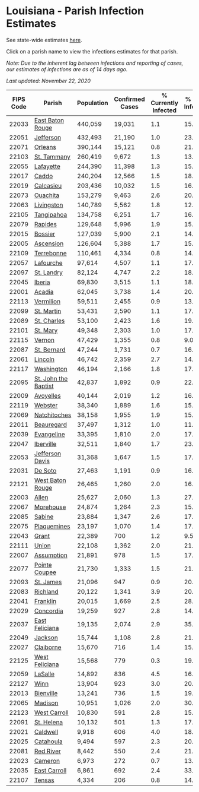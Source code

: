 # Louisiana - Parish Infection Estimates

See state-wide estimates [here](/infections/us-la).

Click on a parish name to view the infections estimates for that parish.

*Note: Due to the inherent lag between infections and reporting of cases, our estimates of infections are as of 14 days ago.*

*Last updated: November 22, 2020*

|   FIPS Code |                                       Parish |   Population |   Confirmed Cases |   % Currently Infected |   % Total Infected |
|-------------|----------------------------------------------|--------------|-------------------|------------------------|--------------------|
|       22033 |         [East Baton Rouge](east-baton-rouge) |      440,059 |            19,031 |                    1.1 |               15.9 |
|       22051 |                       [Jefferson](jefferson) |      432,493 |            21,190 |                    1.0 |               23.0 |
|       22071 |                           [Orleans](orleans) |      390,144 |            15,121 |                    0.8 |               21.1 |
|       22103 |                   [St. Tammany](st.-tammany) |      260,419 |             9,672 |                    1.3 |               13.6 |
|       22055 |                       [Lafayette](lafayette) |      244,390 |            11,398 |                    1.3 |               15.7 |
|       22017 |                               [Caddo](caddo) |      240,204 |            12,566 |                    1.5 |               18.8 |
|       22019 |                       [Calcasieu](calcasieu) |      203,436 |            10,032 |                    1.5 |               16.9 |
|       22073 |                         [Ouachita](ouachita) |      153,279 |             9,463 |                    2.6 |               20.3 |
|       22063 |                     [Livingston](livingston) |      140,789 |             5,562 |                    1.8 |               12.6 |
|       22105 |                     [Tangipahoa](tangipahoa) |      134,758 |             6,251 |                    1.7 |               16.2 |
|       22079 |                           [Rapides](rapides) |      129,648 |             5,996 |                    1.9 |               15.3 |
|       22015 |                           [Bossier](bossier) |      127,039 |             5,900 |                    2.1 |               14.1 |
|       22005 |                       [Ascension](ascension) |      126,604 |             5,388 |                    1.7 |               15.2 |
|       22109 |                     [Terrebonne](terrebonne) |      110,461 |             4,334 |                    0.8 |               14.7 |
|       22057 |                       [Lafourche](lafourche) |       97,614 |             4,507 |                    1.1 |               17.8 |
|       22097 |                     [St. Landry](st.-landry) |       82,124 |             4,747 |                    2.2 |               18.4 |
|       22045 |                             [Iberia](iberia) |       69,830 |             3,515 |                    1.1 |               18.2 |
|       22001 |                             [Acadia](acadia) |       62,045 |             3,738 |                    1.4 |               20.7 |
|       22113 |                       [Vermilion](vermilion) |       59,511 |             2,455 |                    0.9 |               13.5 |
|       22099 |                     [St. Martin](st.-martin) |       53,431 |             2,590 |                    1.1 |               17.6 |
|       22089 |                   [St. Charles](st.-charles) |       53,100 |             2,423 |                    1.6 |               19.2 |
|       22101 |                         [St. Mary](st.-mary) |       49,348 |             2,303 |                    1.0 |               17.0 |
|       22115 |                             [Vernon](vernon) |       47,429 |             1,355 |                    0.8 |                9.0 |
|       22087 |                   [St. Bernard](st.-bernard) |       47,244 |             1,731 |                    0.7 |               16.5 |
|       22061 |                           [Lincoln](lincoln) |       46,742 |             2,359 |                    2.7 |               14.8 |
|       22117 |                     [Washington](washington) |       46,194 |             2,166 |                    1.8 |               17.3 |
|       22095 | [St. John the Baptist](st.-john-the-baptist) |       42,837 |             1,892 |                    0.9 |               22.9 |
|       22009 |                       [Avoyelles](avoyelles) |       40,144 |             2,019 |                    1.2 |               16.4 |
|       22119 |                           [Webster](webster) |       38,340 |             1,889 |                    1.6 |               15.6 |
|       22069 |                 [Natchitoches](natchitoches) |       38,158 |             1,955 |                    1.9 |               15.6 |
|       22011 |                     [Beauregard](beauregard) |       37,497 |             1,312 |                    1.0 |               11.5 |
|       22039 |                     [Evangeline](evangeline) |       33,395 |             1,810 |                    2.0 |               17.1 |
|       22047 |                       [Iberville](iberville) |       32,511 |             1,840 |                    1.7 |               23.7 |
|       22053 |           [Jefferson Davis](jefferson-davis) |       31,368 |             1,647 |                    1.5 |               17.3 |
|       22031 |                           [De Soto](de-soto) |       27,463 |             1,191 |                    0.9 |               16.8 |
|       22121 |         [West Baton Rouge](west-baton-rouge) |       26,465 |             1,260 |                    2.0 |               16.4 |
|       22003 |                               [Allen](allen) |       25,627 |             2,060 |                    1.3 |               27.2 |
|       22067 |                       [Morehouse](morehouse) |       24,874 |             1,264 |                    2.3 |               15.0 |
|       22085 |                             [Sabine](sabine) |       23,884 |             1,347 |                    2.6 |               17.0 |
|       22075 |                   [Plaquemines](plaquemines) |       23,197 |             1,070 |                    1.4 |               17.4 |
|       22043 |                               [Grant](grant) |       22,389 |               700 |                    1.2 |                9.5 |
|       22111 |                               [Union](union) |       22,108 |             1,362 |                    2.0 |               21.5 |
|       22007 |                     [Assumption](assumption) |       21,891 |               978 |                    1.5 |               17.8 |
|       22077 |               [Pointe Coupee](pointe-coupee) |       21,730 |             1,333 |                    1.5 |               21.3 |
|       22093 |                       [St. James](st.-james) |       21,096 |               947 |                    0.9 |               20.4 |
|       22083 |                         [Richland](richland) |       20,122 |             1,341 |                    3.9 |               20.6 |
|       22041 |                         [Franklin](franklin) |       20,015 |             1,669 |                    2.5 |               28.4 |
|       22029 |                       [Concordia](concordia) |       19,259 |               927 |                    2.8 |               14.1 |
|       22037 |             [East Feliciana](east-feliciana) |       19,135 |             2,074 |                    2.9 |               35.1 |
|       22049 |                           [Jackson](jackson) |       15,744 |             1,108 |                    2.8 |               21.1 |
|       22027 |                       [Claiborne](claiborne) |       15,670 |               716 |                    1.4 |               15.2 |
|       22125 |             [West Feliciana](west-feliciana) |       15,568 |               779 |                    0.3 |               19.4 |
|       22059 |                           [LaSalle](lasalle) |       14,892 |               836 |                    4.5 |               16.6 |
|       22127 |                                 [Winn](winn) |       13,904 |               923 |                    3.0 |               20.9 |
|       22013 |                       [Bienville](bienville) |       13,241 |               736 |                    1.5 |               19.0 |
|       22065 |                           [Madison](madison) |       10,951 |             1,026 |                    2.0 |               30.7 |
|       22123 |                 [West Carroll](west-carroll) |       10,830 |               591 |                    2.8 |               15.3 |
|       22091 |                     [St. Helena](st.-helena) |       10,132 |               501 |                    1.3 |               17.0 |
|       22021 |                         [Caldwell](caldwell) |        9,918 |               606 |                    4.0 |               18.1 |
|       22025 |                       [Catahoula](catahoula) |        9,494 |               597 |                    2.3 |               20.6 |
|       22081 |                       [Red River](red-river) |        8,442 |               550 |                    2.4 |               21.0 |
|       22023 |                           [Cameron](cameron) |        6,973 |               272 |                    0.7 |               13.0 |
|       22035 |                 [East Carroll](east-carroll) |        6,861 |               692 |                    2.4 |               33.8 |
|       22107 |                             [Tensas](tensas) |        4,334 |               206 |                    0.8 |               14.9 |